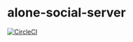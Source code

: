 #  alone-social-server

[![CircleCI](https://circleci.com/gh/holdonnn/alone-social-server.svg?style=svg&circle-token=177821c081a71580d0006db76686b029922a2c17)](https://circleci.com/gh/holdonnn/alone-social-server)

